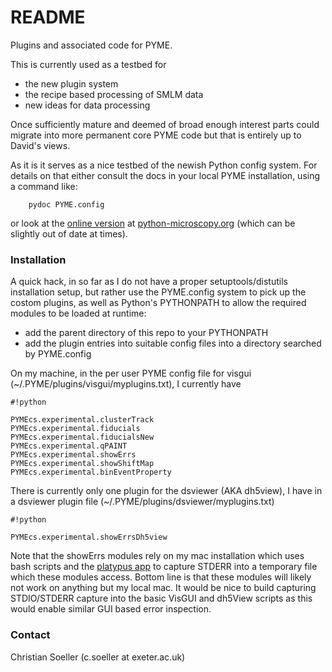 # README #

Plugins and associated code for PYME.

This is currently used as a testbed for

* the new plugin system
* the recipe based processing of SMLM data
* new ideas for data processing

Once sufficiently mature and deemed of broad enough interest parts could migrate into more permanent core PYME code but that is entirely up to David's views.

As it is it serves as a nice testbed of the newish Python config system. For details on that either consult the docs in your local PYME installation, using a command like:

```
    pydoc PYME.config
```

or look at the [online version](http://www.python-microscopy.org/doc/api/PYME.config.html) at [python-microscopy.org](http://www.python-microscopy.org/) (which can be slightly out of date at times).

### Installation ###

A quick hack, in so far as I do not have a proper setuptools/distutils installation setup, but rather use the PYME.config system to pick up the costom plugins, as well as Python's PYTHONPATH to allow the required modules to be loaded at runtime:

- add the parent directory of this repo to your PYTHONPATH
- add the plugin entries into suitable config files into a directory searched by PYME.config

On my machine, in the per user PYME config file for visgui (~/.PYME/plugins/visgui/myplugins.txt), I currently have


```
#!python

PYMEcs.experimental.clusterTrack
PYMEcs.experimental.fiducials
PYMEcs.experimental.fiducialsNew
PYMEcs.experimental.qPAINT
PYMEcs.experimental.showErrs
PYMEcs.experimental.showShiftMap
PYMEcs.experimental.binEventProperty

```

There is currently only one plugin for the dsviewer (AKA dh5view), I have in a dsviewer plugin file (~/.PYME/plugins/dsviewer/myplugins.txt)

```
#!python

PYMEcs.experimental.showErrsDh5view

```
Note that the showErrs modules rely on my mac installation which uses bash scripts and the [platypus app](https://sveinbjorn.org/platypus) to capture STDERR into a temporary file which these modules access. Bottom line is that these modules will likely not work on anything but my local mac. It would be nice to build capturing STDIO/STDERR capture into the basic VisGUI and dh5View scripts as this would enable similar GUI based error inspection.

### Contact ###

Christian Soeller (c.soeller at exeter.ac.uk)
